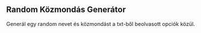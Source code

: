 ## Random Közmondás Generátor

Generál egy random nevet és közmondást a txt-ből beolvasott opciók közül.
